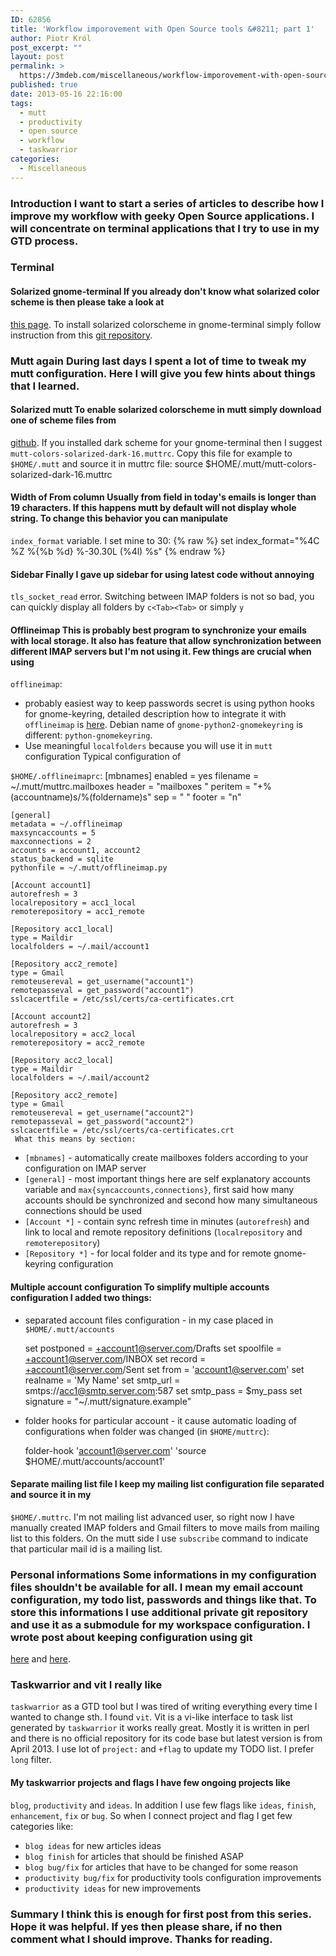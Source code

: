 ```yaml
---
ID: 62856
title: 'Workflow imporovement with Open Source tools &#8211; part 1'
author: Piotr Król
post_excerpt: ""
layout: post
permalink: >
  https://3mdeb.com/miscellaneous/workflow-imporovement-with-open-source-tools-part-1/
published: true
date: 2013-05-16 22:16:00
tags:
  - mutt
  - productivity
  - open source
  - workflow
  - taskwarrior
categories:
  - Miscellaneous
---
```

### Introduction I want to start a series of articles to describe how I improve my workflow with geeky Open Source applications. I will concentrate on terminal applications that I try to use in my GTD process. 

### Terminal

#### Solarized gnome-terminal If you already don't know what solarized color scheme is then please take a look at 

[this page][1]. To install solarized colorscheme in gnome-terminal simply follow instruction from this [git repository][2]. 
### Mutt again During last days I spent a lot of time to tweak my mutt configuration. Here I will give you few hints about things that I learned. 

#### Solarized mutt To enable solarized colorscheme in mutt simply download one of scheme files from 

[github][3]. If you installed dark scheme for your gnome-terminal then I suggest `mutt-colors-solarized-dark-16.muttrc`. Copy this file for example to `$HOME/.mutt` and source it in muttrc file: 
    source $HOME/.mutt/mutt-colors-solarized-dark-16.muttrc
    

#### Width of From column Usually from field in today's emails is longer than 19 characters. If this happens mutt by default will not display whole string. To change this behavior you can manipulate 

`index_format` variable. I set mine to 30: {% raw %} 
    set index_format="%4C %Z %{%b %d} %-30.30L (%4l) %s"
     {% endraw %} 

#### Sidebar Finally I gave up sidebar for using latest code without annoying 

`tls_socket_read` error. Switching between IMAP folders is not so bad, you can quickly display all folders by `c<Tab><Tab>` or simply `y` 
#### Offlineimap This is probably best program to synchronize your emails with local storage. It also has feature that allow synchronization between different IMAP servers but I'm not using it. Few things are crucial when using 

`offlineimap`: 
*   probably easiest way to keep passwords secret is using python hooks for gnome-keyring, detailed description how to integrate it with `offlineimap` is [here][4]. Debian name of `gnome-python2-gnomekeyring` is different: `python-gnomekeyring`.
*   Use meaningful `localfolders` because you will use it in `mutt` configuration Typical configuration of 

`$HOME/.offlineimaprc`: 
    [mbnames]
    enabled = yes
    filename = ~/.mutt/muttrc.mailboxes
    header = "mailboxes "
    peritem = "+%(accountname)s/%(foldername)s"
    sep = " "
    footer = "n"
    
    [general]
    metadata = ~/.offlineimap
    maxsyncaccounts = 5
    maxconnections = 2
    accounts = account1, account2
    status_backend = sqlite
    pythonfile = ~/.mutt/offlineimap.py
    
    [Account account1]
    autorefresh = 3
    localrepository = acc1_local
    remoterepository = acc1_remote
    
    [Repository acc1_local]
    type = Maildir
    localfolders = ~/.mail/account1
    
    [Repository acc2_remote]
    type = Gmail
    remoteusereval = get_username("account1")
    remotepasseval = get_password("account1")
    sslcacertfile = /etc/ssl/certs/ca-certificates.crt
    
    [Account account2]
    autorefresh = 3
    localrepository = acc2_local
    remoterepository = acc2_remote
    
    [Repository acc2_local]
    type = Maildir
    localfolders = ~/.mail/account2
    
    [Repository acc2_remote]
    type = Gmail
    remoteusereval = get_username("account2")
    remotepasseval = get_password("account2")
    sslcacertfile = /etc/ssl/certs/ca-certificates.crt
     What this means by section: 

*   `[mbnames]` - automatically create mailboxes folders according to your configuration on IMAP server
*   `[general]` - most important things here are self explanatory accounts variable and `max{syncaccounts,connections}`, first said how many accounts should be synchronized and second how many simultaneous connections should be used
*   `[Account *]` - contain sync refresh time in minutes (`autorefresh`) and link to local and remote repository definitions (`localrepository` and `remoterepository`)
*   `[Repository *]` - for local folder and its type and for remote gnome-keyring configuration

#### Multiple account configuration To simplify multiple accounts configuration I added two things: 

*   separated account files configuration - in my case placed in `$HOME/.mutt/accounts`

    set postponed   = +account1@server.com/Drafts
    set spoolfile   = +account1@server.com/INBOX
    set record      = +account1@server.com/Sent
    set from        = 'account1@server.com'
    set realname    = 'My Name'
    set smtp_url    = smtps://acc1@smtp.server.com:587
    set smtp_pass   = $my_pass
    set signature   = "~/.mutt/signature.example"
    

*   folder hooks for particular account - it cause automatic loading of configurations when folder was changed (in `$HOME/muttrc`):

    folder-hook 'account1@server.com' 'source $HOME/.mutt/accounts/account1'
    

#### Separate mailing list file I keep my mailing list configuration file separated and source it in my 

`$HOME/.muttrc`. I'm not mailing list advanced user, so right now I have manually created IMAP folders and Gmail filters to move mails from mailing list to this folders. On the mutt side I use `subscribe` command to indicate that particular mail id is a mailing list. 
### Personal informations Some informations in my configuration files shouldn't be available for all. I mean my email account configuration, my todo list, passwords and things like that. To store this informations I use additional private git repository and use it as a submodule for my workspace configuration. I wrote post about keeping configuration using git 

[here][5] and [here][6]. 
### Taskwarrior and vit I really like 

`taskwarrior` as a GTD tool but I was tired of writing everything every time I wanted to change sth. I found `vit`. Vit is a vi-like interface to task list generated by `taskwarrior` it works really great. Mostly it is written in perl and there is no official repository for its code base but latest version is from April 2013. I use lot of `project:` and `+flag` to update my TODO list. I prefer `long` filter. 
#### My taskwarrior projects and flags I have few ongoing projects like 

`blog`, `productivity` and `ideas`. In addition I use few flags like `ideas`, `finish`, `enhancement`, `fix` or `bug`. So when I connect project and flag I get few categories like: 
*   `blog ideas` for new articles ideas
*   `blog finish` for articles that should be finished ASAP
*   `blog bug/fix` for articles that have to be changed for some reason
*   `productivity bug/fix` for productivity tools configuration improvements
*   `productivity ideas` for new improvements

### Summary I think this is enough for first post from this series. Hope it was helpful. If yes then please share, if no then comment what I should improve. Thanks for reading.

 [1]: http://ethanschoonover.com/solarized
 [2]: https://github.com/sigurdga/gnome-terminal-colors-solarized
 [3]: https://github.com/altercation/mutt-colors-solarized
 [4]: http://www.clasohm.com/blog/one-entry?entry_id=90957
 [5]: /2012/02/19/improve-productivity-by-tracking-work
 [6]: /2012/02/20/improve-productivity-by-tracking-work_20